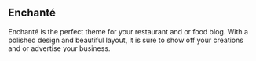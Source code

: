 ## Enchanté

Enchanté is the perfect theme for your restaurant and or food blog. With a polished design and beautiful layout, it is sure to show off your creations and or advertise your business.